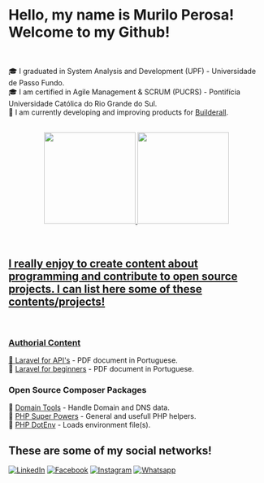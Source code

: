 # Hello, my name is Murilo Perosa! Welcome to my Github! 

<br/>

🎓 I graduated in System Analysis and Development (UPF) - Universidade de Passo Fundo.  <br/>
🎓 I am certified in Agile Management & SCRUM (PUCRS) - Pontifícia Universidade Católica do Rio Grande do Sul. <br/>
💼 I am currently developing and improving products for [Builderall](http://builderall.com/). <br/>

<br/>

<div align="center">
  <a href="https://github.com/MuriloPerosa">
  <img height="180em" src="https://github-readme-stats.vercel.app/api?username=MuriloPerosa&show_icons=true&theme=dark&include_all_commits=true&count_private=true"/>
  <img height="180em" src="https://github-readme-stats.vercel.app/api/top-langs/?username=MuriloPerosa&layout=compact&langs_count=7&theme=dark"/>
</div>

<br/>
<br/>

## I really enjoy to create content about programming and contribute to open source projects. I can list here some of these contents/projects!

<br/>

### Authorial Content

📔  [Laravel for API's](https://drive.google.com/file/d/1ARdtvbe2nu5R20HTwOpNg07PQXijqa_r/view) - PDF document in Portuguese. <br/>
📔  [Laravel for beginners](https://drive.google.com/file/d/1g6L30yBsNr53aWrvXxuK_JOnin1fK5PN/view) - PDF document in Portuguese.<br/>

### Open Source Composer Packages

🧪 [Domain Tools](https://github.com/MuriloPerosa/domain-tools) - Handle Domain and DNS data. <br/>
🧪 [PHP Super Powers](https://github.com/MuriloPerosa/php-super-powers) - General and usefull PHP helpers.<br/>
🧪 [PHP DotEnv](https://github.com/MuriloPerosa/php-dot-env) - Loads environment file(s).<br/>

## These are some of my social networks!

[![LinkedIn](https://img.shields.io/badge/linkedin-836FFF?style=for-the-badge&logo=linkedin&logoColor=white)](https://www.linkedin.com/in/murilo-perosa/)
[![Facebook](https://img.shields.io/badge/Facebook-1877f2?style=for-the-badge&logo=facebook&logoColor=white)](https://www.facebook.com/murilo.perosa.18/)
[![Instagram](https://img.shields.io/badge/Instagram-E4405F?style=for-the-badge&logo=instagram&logoColor=white)](https://www.instagram.com/murilo_perosa/)
[![Whatsapp](https://img.shields.io/badge/Whatsapp-25D366?style=for-the-badge&logo=whatsapp&logoColor=white)](https://api.whatsapp.com/send?phone=5554996443378&text=)

